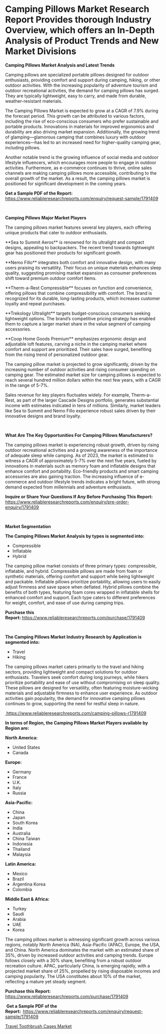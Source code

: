 <p><h1>Camping Pillows Market Research Report Provides thorough Industry Overview, which offers an In-Depth Analysis of Product Trends and New Market Divisions</h1></p><p><strong>Camping Pillows Market Analysis and Latest Trends</strong></p>
<p><p>Camping pillows are specialized portable pillows designed for outdoor enthusiasts, providing comfort and support during camping, hiking, or other outdoor activities. With the increasing popularity of adventure tourism and outdoor recreational activities, the demand for camping pillows has surged. They are typically lightweight, easy to carry, and made from durable, weather-resistant materials.</p><p>The Camping Pillows Market is expected to grow at a CAGR of 7.9% during the forecast period. This growth can be attributed to various factors, including the rise of eco-conscious consumers who prefer sustainable and portable products. Innovations in materials for improved ergonomics and durability are also driving market expansion. Additionally, the growing trend of glamping—glamorous camping that combines luxury with outdoor experiences—has led to an increased need for higher-quality camping gear, including pillows.</p><p>Another notable trend is the growing influence of social media and outdoor lifestyle influencers, which encourages more people to engage in outdoor activities. Furthermore, as e-commerce continues to thrive, online sales channels are making camping pillows more accessible, contributing to the overall growth of the market. As a result, the camping pillows market is positioned for significant development in the coming years.</p></p>
<p><strong>Get a Sample PDF of the Report:&nbsp;</strong> <a href="https://www.reliableresearchreports.com/enquiry/request-sample/1791409?utm_campaign=2181&utm_medium=2&utm_source=Github&utm_content=ia&utm_term=06022025&utm_id=camping-pillows">https://www.reliableresearchreports.com/enquiry/request-sample/1791409</a></p>
<p>&nbsp;</p>
<p><strong>Camping Pillows Major Market Players</strong></p>
<p><p>The camping pillows market features several key players, each offering unique products that cater to outdoor enthusiasts. </p><p>**Sea to Summit Aeros** is renowned for its ultralight and compact designs, appealing to backpackers. The recent trend towards lightweight gear has positioned their products for significant growth. </p><p>**Nemo Fillo** integrates both comfort and innovative design, with many users praising its versatility. Their focus on unique materials enhances sleep quality, suggesting promising market expansion as consumer preferences shift toward premium outdoor comfort items.</p><p>**Therm-a-Rest Compressible** focuses on function and convenience, offering pillows that combine compressibility with comfort. The brand is recognized for its durable, long-lasting products, which increases customer loyalty and repeat purchases.</p><p>**Trekology Ultralight** targets budget-conscious consumers seeking lightweight options. The brand’s competitive pricing strategy has enabled them to capture a larger market share in the value segment of camping accessories.</p><p>**Coop Home Goods Premium** emphasizes ergonomic design and adjustable loft features, carving a niche in the camping market where comfort and support are prioritized. Their sales have surged, benefiting from the rising trend of personalized outdoor gear.</p><p>The camping pillow market is projected to grow significantly, driven by the increasing number of outdoor activities and rising consumer spending on camping gear. The estimated market size for camping pillows is expected to reach several hundred million dollars within the next few years, with a CAGR in the range of 5-7%.</p><p>Sales revenue for key players fluctuates widely. For example, Therm-a-Rest, as part of the larger Cascade Designs portfolio, generates substantial income with estimates indicated in tens of millions. Similarly, market leaders like Sea to Summit and Nemo Fillo experience robust sales driven by their innovative designs and brand loyalty.</p></p>
<p>&nbsp;</p>
<p><strong>What Are The Key Opportunities For Camping Pillows Manufacturers?</strong></p>
<p><p>The camping pillows market is experiencing robust growth, driven by rising outdoor recreational activities and a growing awareness of the importance of adequate sleep while camping. As of 2023, the market is estimated to witness a CAGR of approximately 5-7% over the next five years, fueled by innovations in materials such as memory foam and inflatable designs that enhance comfort and portability. Eco-friendly products and smart camping accessories are also gaining traction. The increasing influence of e-commerce and outdoor lifestyle trends indicates a bright future, with strong demand expected from millennials and adventure enthusiasts.</p></p>
<p><strong>Inquire or Share Your Questions If Any Before Purchasing This Report:</strong> <a href="https://www.reliableresearchreports.com/enquiry/pre-order-enquiry/1791409?utm_campaign=2181&utm_medium=2&utm_source=Github&utm_content=ia&utm_term=06022025&utm_id=camping-pillows">https://www.reliableresearchreports.com/enquiry/pre-order-enquiry/1791409</a></p>
<p>&nbsp;</p>
<p><strong>Market Segmentation</strong></p>
<p><strong>The Camping Pillows Market Analysis by types is segmented into:</strong></p>
<p><ul><li>Compressible</li><li>Inflatable</li><li>Hybrid</li></ul></p>
<p><p>The camping pillow market consists of three primary types: compressible, inflatable, and hybrid. Compressible pillows are made from foam or synthetic materials, offering comfort and support while being lightweight and packable. Inflatable pillows prioritize portability, allowing users to easily adjust firmness and save space when deflated. Hybrid pillows combine the benefits of both types, featuring foam cores wrapped in inflatable shells for enhanced comfort and support. Each type caters to different preferences for weight, comfort, and ease of use during camping trips.</p></p>
<p><strong>Purchase this Report:&nbsp;</strong><a href="https://www.reliableresearchreports.com/purchase/1791409?utm_campaign=2181&utm_medium=2&utm_source=Github&utm_content=ia&utm_term=06022025&utm_id=camping-pillows">https://www.reliableresearchreports.com/purchase/1791409</a></p>
<p>&nbsp;</p>
<p><strong>The Camping Pillows Market Industry Research by Application is segmented into:</strong></p>
<p><ul><li>Travel</li><li>Hiking</li></ul></p>
<p><p>The camping pillows market caters primarily to the travel and hiking sectors, providing lightweight and compact solutions for outdoor enthusiasts. Travelers seek comfort during long journeys, while hikers prioritize portability and ease of use without compromising on sleep quality. These pillows are designed for versatility, often featuring moisture-wicking materials and adjustable firmness to enhance user experience. As outdoor activities gain popularity, the demand for innovative camping pillows continues to grow, supporting the need for restful sleep in nature.</p></p>
<p><a href="https://www.reliableresearchreports.com/camping-pillows-r1791409?utm_campaign=2181&utm_medium=2&utm_source=Github&utm_content=ia&utm_term=06022025&utm_id=camping-pillows">&nbsp;https://www.reliableresearchreports.com/camping-pillows-r1791409</a></p>
<p><strong>In terms of Region, the Camping Pillows Market Players available by Region are:</strong></p>
<p>
    <p> <strong> North America: </strong>
        <ul>
            <li>United States</li>
            <li>Canada</li>
        </ul>
        </p> 
    <p> <strong> Europe: </strong>
        <ul>
            <li>Germany</li>
            <li>France</li>
            <li>U.K.</li>
            <li>Italy</li>
            <li>Russia</li>
        </ul>
        </p> 
    <p> <strong> Asia-Pacific: </strong>
        <ul>
            <li>China</li>
            <li>Japan</li>
            <li>South Korea</li>
            <li>India</li>
            <li>Australia</li>
            <li>China Taiwan</li>
            <li>Indonesia</li>
            <li>Thailand</li>
            <li>Malaysia</li>
        </ul>
        </p> 
    <p> <strong> Latin America: </strong>
        <ul>
            <li>Mexico</li>
            <li>Brazil</li>
            <li>Argentina Korea</li>
            <li>Colombia</li>
        </ul>
        </p> 
    <p> <strong> Middle East & Africa: </strong>
        <ul>
            <li>Turkey</li>
            <li>Saudi</li>
            <li>Arabia</li>
            <li>UAE</li>
            <li>Korea</li>
        </ul>
    </p>
    </p>
<p><p>The camping pillows market is witnessing significant growth across various regions, notably North America (NA), Asia-Pacific (APAC), Europe, the USA, and China. North America dominates the market with an estimated share of 35%, driven by increased outdoor activities and camping trends. Europe follows closely with a 30% share, benefiting from a robust outdoor recreation culture. APAC, particularly China, is emerging rapidly, with a projected market share of 25%, propelled by rising disposable incomes and camping popularity. The USA constitutes about 10% of the market, reflecting a mature yet steady segment.</p></p>
<p><strong>Purchase this Report: </strong><a href="https://www.reliableresearchreports.com/purchase/1791409?utm_campaign=2181&utm_medium=2&utm_source=Github&utm_content=ia&utm_term=06022025&utm_id=camping-pillows">https://www.reliableresearchreports.com/purchase/1791409</a></p>
<p>&nbsp;<strong>Get a Sample PDF of the Report:&nbsp;&nbsp;</strong><a href="https://www.reliableresearchreports.com/enquiry/request-sample/1791409?utm_campaign=2181&utm_medium=2&utm_source=Github&utm_content=ia&utm_term=06022025&utm_id=camping-pillows">https://www.reliableresearchreports.com/enquiry/request-sample/1791409</a></p>
<p><strong></strong></p>
<p><p><a href="https://github.com/AshikRahman991/Market-Research-Report-List-1/blob/main/travel-toothbrush-cases-market.md?utm_campaign=2181&utm_medium=2&utm_source=Github&utm_content=ia&utm_term=06022025&utm_id=camping-pillows">Travel Toothbrush Cases Market</a></p></p>